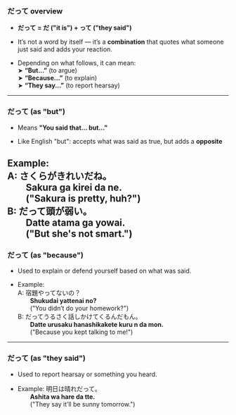 ### **だって overview**

- **だって = だ ("it is") + って ("they said")**
    
- It’s not a word by itself — it’s a **combination** that quotes what someone just said and adds your reaction.
    
- Depending on what follows, it can mean:  
    ➤ **“But...”** (to argue)  
    ➤ **“Because...”** (to explain)  
    ➤ **“They say...”** (to report hearsay)
    

---

### **だって (as "but")**

- Means **"You said that... but..."**
    
- Like English "but": accepts what was said as true, but adds a **opposite**
    

**Example:**  
A: さくらがきれいだね。  
  **Sakura ga kirei da ne.**  
  ("Sakura is pretty, huh?")  
B: だって頭が弱い。  
  **Datte atama ga yowai.**  
  ("But she's not smart.")
---

### **だって (as "because")**

- Used to explain or defend yourself based on what was said.
    
- Example:  
    A: 宿題やってないの？  
      **Shukudai yattenai no?**  
      ("You didn’t do your homework?")  
    B: だってうるさく話しかけてくるんだもん。  
      **Datte urusaku hanashikakete kuru n da mon.**  
      ("Because you kept talking to me!")
    

---

### **だって (as "they said")**

- Used to report hearsay or something you heard.
    
- Example: 明日は晴れだって。  
      **Ashita wa hare da tte.**  
      ("They say it’ll be sunny tomorrow.")
